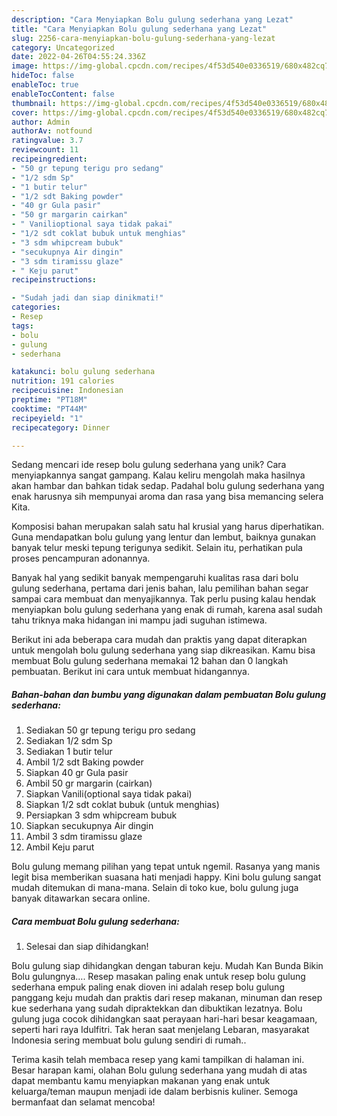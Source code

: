 ```yaml
---
description: "Cara Menyiapkan Bolu gulung sederhana yang Lezat"
title: "Cara Menyiapkan Bolu gulung sederhana yang Lezat"
slug: 2256-cara-menyiapkan-bolu-gulung-sederhana-yang-lezat
category: Uncategorized
date: 2022-04-26T04:55:24.336Z
image: https://img-global.cpcdn.com/recipes/4f53d540e0336519/680x482cq70/bolu-gulung-sederhana-foto-resep-utama.jpg
hideToc: false
enableToc: true
enableTocContent: false
thumbnail: https://img-global.cpcdn.com/recipes/4f53d540e0336519/680x482cq70/bolu-gulung-sederhana-foto-resep-utama.jpg
cover: https://img-global.cpcdn.com/recipes/4f53d540e0336519/680x482cq70/bolu-gulung-sederhana-foto-resep-utama.jpg
author: Admin
authorAv: notfound
ratingvalue: 3.7
reviewcount: 11
recipeingredient:
- "50 gr tepung terigu pro sedang"
- "1/2 sdm Sp"
- "1 butir telur"
- "1/2 sdt Baking powder"
- "40 gr Gula pasir"
- "50 gr margarin cairkan"
- " Vanilioptional saya tidak pakai"
- "1/2 sdt coklat bubuk untuk menghias"
- "3 sdm whipcream bubuk"
- "secukupnya Air dingin"
- "3 sdm tiramissu glaze"
- " Keju parut"
recipeinstructions:

- "Sudah jadi dan siap dinikmati!"
categories:
- Resep
tags:
- bolu
- gulung
- sederhana

katakunci: bolu gulung sederhana 
nutrition: 191 calories
recipecuisine: Indonesian
preptime: "PT18M"
cooktime: "PT44M"
recipeyield: "1"
recipecategory: Dinner

---
```





Sedang mencari ide resep bolu gulung sederhana yang unik? Cara menyiapkannya sangat gampang. Kalau keliru mengolah maka hasilnya akan hambar dan bahkan tidak sedap. Padahal bolu gulung sederhana yang enak harusnya sih mempunyai aroma dan rasa yang bisa memancing selera Kita.





Komposisi bahan merupakan salah satu hal krusial yang harus diperhatikan. Guna mendapatkan bolu gulung yang lentur dan lembut, baiknya gunakan banyak telur meski tepung terigunya sedikit. Selain itu, perhatikan pula proses pencampuran adonannya.

Banyak hal yang sedikit banyak mempengaruhi kualitas rasa dari bolu gulung sederhana, pertama dari jenis bahan, lalu pemilihan bahan segar sampai cara membuat dan menyajikannya. Tak perlu pusing kalau hendak menyiapkan bolu gulung sederhana yang enak di rumah, karena asal sudah tahu triknya maka hidangan ini mampu jadi suguhan istimewa.






Berikut ini ada beberapa cara mudah dan praktis yang dapat diterapkan untuk mengolah bolu gulung sederhana yang siap dikreasikan. Kamu bisa membuat Bolu gulung sederhana memakai 12 bahan dan 0 langkah pembuatan. Berikut ini cara untuk membuat hidangannya.

<!--inarticleads1-->

##### Bahan-bahan dan bumbu yang digunakan dalam pembuatan Bolu gulung sederhana:

1. Sediakan 50 gr tepung terigu pro sedang
1. Sediakan 1/2 sdm Sp
1. Sediakan 1 butir telur
1. Ambil 1/2 sdt Baking powder
1. Siapkan 40 gr Gula pasir
1. Ambil 50 gr margarin (cairkan)
1. Siapkan  Vanili(optional saya tidak pakai)
1. Siapkan 1/2 sdt coklat bubuk (untuk menghias)
1. Persiapkan 3 sdm whipcream bubuk
1. Siapkan secukupnya Air dingin
1. Ambil 3 sdm tiramissu glaze
1. Ambil  Keju parut


Bolu gulung memang pilihan yang tepat untuk ngemil. Rasanya yang manis legit bisa memberikan suasana hati menjadi happy. Kini bolu gulung sangat mudah ditemukan di mana-mana. Selain di toko kue, bolu gulung juga banyak ditawarkan secara online. 

<!--inarticleads2-->

##### Cara membuat Bolu gulung sederhana:


1. Selesai dan siap dihidangkan!

Bolu gulung siap dihidangkan dengan taburan keju. Mudah Kan Bunda Bikin Bolu gulungnya…. Resep masakan paling enak untuk resep bolu gulung sederhana empuk paling enak dioven ini adalah resep bolu gulung panggang keju mudah dan praktis dari resep makanan, minuman dan resep kue sederhana yang sudah dipraktekkan dan dibuktikan lezatnya. Bolu gulung juga cocok dihidangkan saat perayaan hari-hari besar keagamaan, seperti hari raya Idulfitri. Tak heran saat menjelang Lebaran, masyarakat Indonesia sering membuat bolu gulung sendiri di rumah.. 

Terima kasih telah membaca resep yang kami tampilkan di halaman ini. Besar harapan kami, olahan Bolu gulung sederhana yang mudah di atas dapat membantu kamu menyiapkan makanan yang enak untuk keluarga/teman maupun menjadi ide dalam berbisnis kuliner. Semoga bermanfaat dan selamat mencoba!
